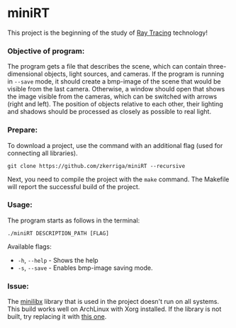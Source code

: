 # miniRT
This project is the beginning of the study of <a href="https://en.wikipedia.org/wiki/Ray_tracing_(graphics)">Ray Tracing</a> technology!

### Objective of program:
The program gets a file that describes the scene, which can contain three-dimensional objects, light sources, and cameras.
If the program is running in `--save` mode, it should create a bmp-image of the scene that would be visible from the last camera. Otherwise, a window should open that shows the image visible from the cameras, which can be switched with arrows (right and left). The position of objects relative to each other, their lighting and shadows should be processed as closely as possible to real light.

### Prepare:
To download a project, use the command with an additional flag (used for connecting all libraries).
```
git clone https://github.com/zkerriga/miniRT --recursive
```
Next, you need to compile the project with the ` make ` command. The Makefile will report the successful build of the project.

### Usage:
The program starts as follows in the terminal:
```
./miniRT DESCRIPTION_PATH [FLAG]
```
Available flags:
- `-h`, `--help`  -  Shows the help
- `-s`, `--save`  -  Enables bmp-image saving mode.

### Issue:
The <a href="https://github.com/ttshivhula/minilibx.git">minilibx</a> library that is used in the project doesn't run on all systems. This build works well on ArchLinux with Xorg installed. If the library is not built, try replacing it with <a href="https://github.com/42Paris/minilibx-linux">this one</a>.
